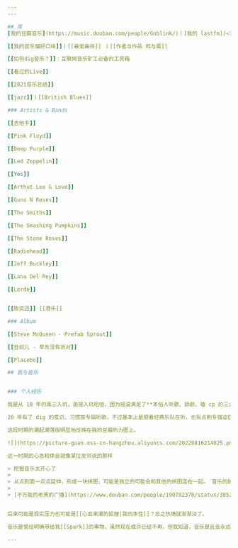 ```yaml
---
---

## 库
[我的豆瓣音乐](https://music.douban.com/people/Gnblink/)丨[我的 lastfm](<[Gnpink’s Music Profile | Last.fm](https://www.last.fm/user/Gnpink)>)

[[我的音乐偏好口味]]丨[[最爱曲目]] 丨[[作者与作品 鸡与蛋]]

[[如何dig音乐？]]：互联网音乐矿工必备的工具箱

[[看过的Live]]

[[2021音乐总结]]

[[jazz]]丨[[British Blues]]

### Artists & Bands

[[吉他手]]

[[Pink Floyd]]

[[Deep Purple]]

[[Led Zeppelin]]

[[Yes]]

[[Arthut Lee & Love]]

[[Guns N Roses]]

[[The Smiths]]

[[The Smashing Pumpkins]]

[[The Stone Roses]]

[[Radiohead]]

[[Jeff Buckley]]

[[Lana Del Rey]]

[[Lorde]]


[[陈奕迅]] [[港乐]]

### Album

[[Steve McQueen - Prefab Sprout]]

[[丑奴儿 - 草东没有派对]]

[[Placebo]]

## 我与音乐


### 个人经历

我是从 18 年的高三入坑，英摇入坑哈哈，因为摇滚满足了**本俗人听歌、舔颜、嗑 cp 的三大需求** XD

20 年有了 dig 的意识、习惯按专辑听歌，不过基本上是顺着经典乐队在听，也有点刷专强迫症，这一时期的主要兴趣就是在 60s70s 打转，迷幻、前摇、布鲁斯摇滚、硬摇 etc 

这段时期的潮起潮落很明显地反映在我的豆瓣热力图上。

![](https://picture-guan.oss-cn-hangzhou.aliyuncs.com/20220816214025.png)

这一时期的心态和体会就像某位友邻说的那样

> 挖掘音乐太开心了 
> 
> 从点到面一点点延伸，形成一块拼图，可能是独立的可能会和其他的拼图连在一起。 音乐的脉络就越来越清晰，经常会恍然大悟原来他和他合作过他和他有交集。 音乐不仅是联结听众，联结所有人。
> 
> [不万能的老黑的广播](https://www.douban.com/people/190792378/status/3852594346/?_i=5609262263564d8&dt_dapp=1)


后来可能是现实压力也可能是[[心血来潮的狐狸|我的本性]]？总之热情就渐渐淡了。

音乐是曾经明确带给我[[Spark]]的事物，虽然现在或许已经不再，但我知道，音乐是且会永远是我生活的一部分。

---
```







